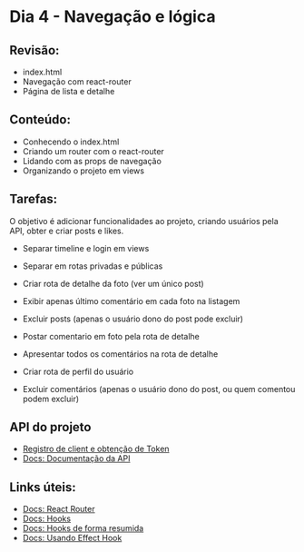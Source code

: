 # Dia 4 - Navegação e lógica

## Revisão:
- index.html
- Navegação com react-router
- Página de lista e detalhe

## Conteúdo:
- Conhecendo o index.html
- Criando um router com o react-router
- Lidando com as props de navegação
- Organizando o projeto em views

## Tarefas:
O objetivo é adicionar funcionalidades ao projeto, criando usuários pela API, obter e criar posts e likes. 

- Separar timeline e login em views
- Separar em rotas privadas e públicas
- Criar rota de detalhe da foto (ver um único post)
  
- Exibir apenas último comentário em cada foto na listagem
- Excluir posts (apenas o usuário dono do post pode excluir)
- Postar comentario em foto pela rota de detalhe
- Apresentar todos os comentários na rota de detalhe
- Criar rota de perfil do usuário
- Excluir comentários (apenas o usuário dono do post, ou quem comentou podem excluir)

## API do projeto
- [Registro de client e obtenção de Token](https://instagram--clone--api.herokuapp.com/client/register)
- [Docs: Documentação da API](https://documenter.getpostman.com/view/17473013/UUy38mGg)

## Links úteis:
- [Docs: React Router](https://reactrouter.com/web/guides/quick-start)
- [Docs: Hooks](https://pt-br.reactjs.org/docs/hooks-intro.html)
- [Docs: Hooks de forma resumida](https://pt-br.reactjs.org/docs/hooks-overview.html)
- [Docs: Usando Effect Hook](https://pt-br.reactjs.org/docs/hooks-effect.html)
